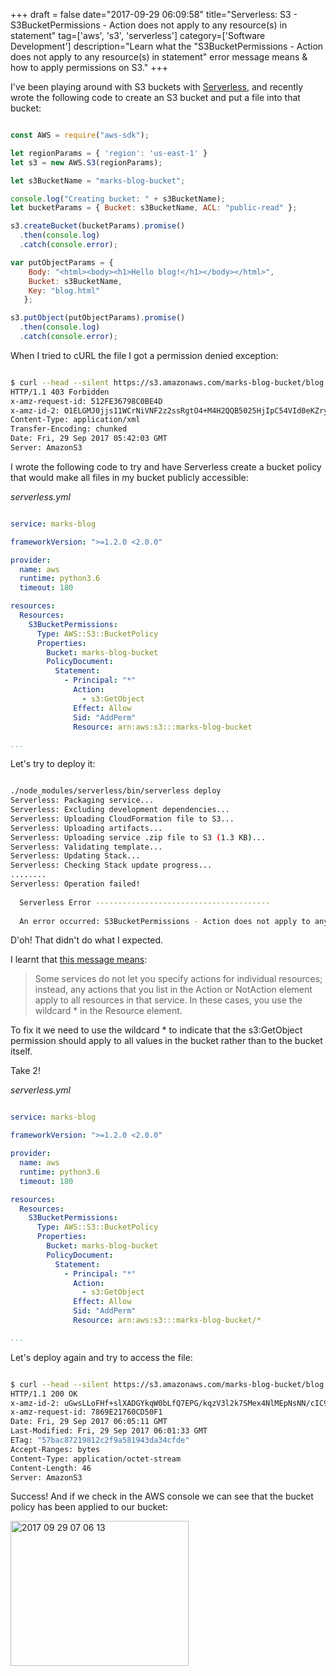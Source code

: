 +++
draft = false
date="2017-09-29 06:09:58"
title="Serverless: S3 - S3BucketPermissions - Action does not apply to any resource(s) in statement"
tag=['aws', 's3', 'serverless']
category=['Software Development']
description="Learn what the \"S3BucketPermissions - Action does not apply to any resource(s) in statement\" error message means & how to apply permissions on S3."
+++

<p>
I've been playing around with S3 buckets with <a href="https://serverless.com/">Serverless</a>, and recently wrote the following code to create an S3 bucket and put a file into that bucket:
</p>



~~~javascript

const AWS = require("aws-sdk");

let regionParams = { 'region': 'us-east-1' }
let s3 = new AWS.S3(regionParams);

let s3BucketName = "marks-blog-bucket";

console.log("Creating bucket: " + s3BucketName);
let bucketParams = { Bucket: s3BucketName, ACL: "public-read" };

s3.createBucket(bucketParams).promise()
  .then(console.log)
  .catch(console.error);

var putObjectParams = {
    Body: "<html><body><h1>Hello blog!</h1></body></html>",
    Bucket: s3BucketName,
    Key: "blog.html"
   };

s3.putObject(putObjectParams).promise()
  .then(console.log)
  .catch(console.error);
~~~

<p>
When I tried to cURL the file I got a permission denied exception:
</p>



~~~bash

$ curl --head --silent https://s3.amazonaws.com/marks-blog-bucket/blog.html
HTTP/1.1 403 Forbidden
x-amz-request-id: 512FE36798C0BE4D
x-amz-id-2: O1ELGMJ0jjs11WCrNiVNF2z2ssRgtO4+M4H2QQB5025HjIpC54VId0eKZryYeBYN8Pvb8GsolTQ=
Content-Type: application/xml
Transfer-Encoding: chunked
Date: Fri, 29 Sep 2017 05:42:03 GMT
Server: AmazonS3
~~~

<p>
I wrote the following code to try and have Serverless create a bucket policy that would make all files in my bucket publicly accessible:
</p>


<p>
<cite>serverless.yml</cite>
</p>



~~~yaml

service: marks-blog

frameworkVersion: ">=1.2.0 <2.0.0"

provider:
  name: aws
  runtime: python3.6
  timeout: 180

resources:
  Resources:
    S3BucketPermissions:
      Type: AWS::S3::BucketPolicy
      Properties:
        Bucket: marks-blog-bucket
        PolicyDocument:
          Statement:
            - Principal: "*"
              Action:
                - s3:GetObject
              Effect: Allow
              Sid: "AddPerm"
              Resource: arn:aws:s3:::marks-blog-bucket

...
~~~

<p>
Let's try to deploy it:
</p>



~~~bash

./node_modules/serverless/bin/serverless deploy
Serverless: Packaging service...
Serverless: Excluding development dependencies...
Serverless: Uploading CloudFormation file to S3...
Serverless: Uploading artifacts...
Serverless: Uploading service .zip file to S3 (1.3 KB)...
Serverless: Validating template...
Serverless: Updating Stack...
Serverless: Checking Stack update progress...
........
Serverless: Operation failed!
 
  Serverless Error ---------------------------------------
 
  An error occurred: S3BucketPermissions - Action does not apply to any resource(s) in statement.
~~~

<p>
D'oh! That didn't do what I expected.</p>
 

<p>I learnt that <a href="https://stackoverflow.com/questions/44228422/s3-bucket-action-doesnt-apply-to-any-resources">this message means</a>:</p>


<blockquote>
Some services do not let you specify actions for individual resources; instead, any actions that you list in the Action or NotAction element apply to all resources in that service. In these cases, you use the wildcard * in the Resource element.
</blockquote>

<p>
To fix it we need to use the wildcard * to indicate that the s3:GetObject permission should apply to all values in the bucket rather than to the bucket itself.
</p>


<p>Take 2!</p>


<p>
<cite>serverless.yml</cite>
</p>



~~~yaml

service: marks-blog

frameworkVersion: ">=1.2.0 <2.0.0"

provider:
  name: aws
  runtime: python3.6
  timeout: 180

resources:
  Resources:
    S3BucketPermissions:
      Type: AWS::S3::BucketPolicy
      Properties:
        Bucket: marks-blog-bucket
        PolicyDocument:
          Statement:
            - Principal: "*"
              Action:
                - s3:GetObject
              Effect: Allow
              Sid: "AddPerm"
              Resource: arn:aws:s3:::marks-blog-bucket/*

...
~~~

<p>
Let's deploy again and try to access the file:
</p>



~~~bash

$ curl --head --silent https://s3.amazonaws.com/marks-blog-bucket/blog.html
HTTP/1.1 200 OK
x-amz-id-2: uGwsLLoFHf+slXADGYkqW0bLfQ7EPG/kqzV3l2k7SMex4NlMEpNsNN/cIC9INLPohDtVFwUAa90=
x-amz-request-id: 7869E21760CD50F1
Date: Fri, 29 Sep 2017 06:05:11 GMT
Last-Modified: Fri, 29 Sep 2017 06:01:33 GMT
ETag: "57bac87219812c2f9a581943da34cfde"
Accept-Ranges: bytes
Content-Type: application/octet-stream
Content-Length: 46
Server: AmazonS3
~~~

<p>
Success! And if we check in the AWS console we can see that the bucket policy has been applied to our bucket:
</p>


<div>

<img src="{{<siteurl>}}/uploads/2017/09/2017-09-29_07-06-13.png" alt="2017 09 29 07 06 13" title="2017-09-29_07-06-13.png" border="0" width="285" height="232" /></div>
